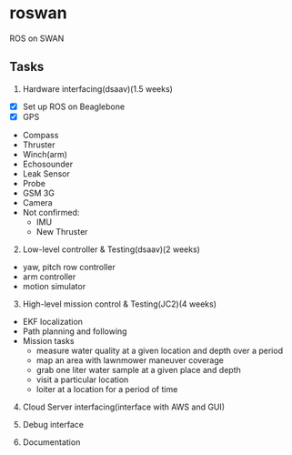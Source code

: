 # roswan
ROS on SWAN

## Tasks
1. Hardware interfacing(dsaav)(1.5 weeks)

- [x] Set up ROS on Beaglebone
- [x] GPS
- Compass
- Thruster
- Winch(arm)
- Echosounder
- Leak Sensor
- Probe
- GSM 3G
- Camera
- Not confirmed:
  - IMU
  - New Thruster

2. Low-level controller & Testing(dsaav)(2 weeks)
- yaw, pitch row controller
- arm controller
- motion simulator

3. High-level mission control & Testing(JC2)(4 weeks)
- EKF localization
- Path planning and following
- Mission tasks
  - measure water quality at a given location and depth over a period
  - map an area with lawnmower maneuver coverage
  - grab one liter water sample at a given place and depth
  - visit a particular location
  - loiter at a location for a period of time


4. Cloud Server interfacing(interface with AWS and GUI)

5. Debug interface 

6. Documentation
